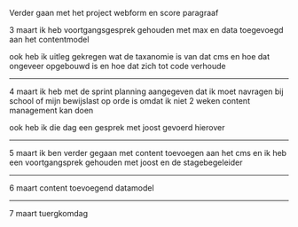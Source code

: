 Verder gaan met het project webform en score paragraaf

3 maart ik heb voortgangsgesprek gehouden met max en data toegevoegd aan het contentmodel

ook heb ik uitleg gekregen wat de taxanomie is van dat cms en hoe dat ongeveer opgebouwd is en hoe dat zich tot code verhoude



<hr>

4 maart ik heb met de sprint planning aangegeven dat ik moet navragen bij school of mijn bewijslast op orde is 
omdat ik niet 2 weken content management kan doen

ook heb ik die dag een gesprek met joost gevoerd hierover

<hr>

5 maart ik ben verder gegaan met content toevoegen aan het cms en ik heb een voortgangsprek 
gehouden met joost en de stagebegeleider 


<hr>

6 maart content toevoegend datamodel 

<hr>

7 maart tuergkomdag

